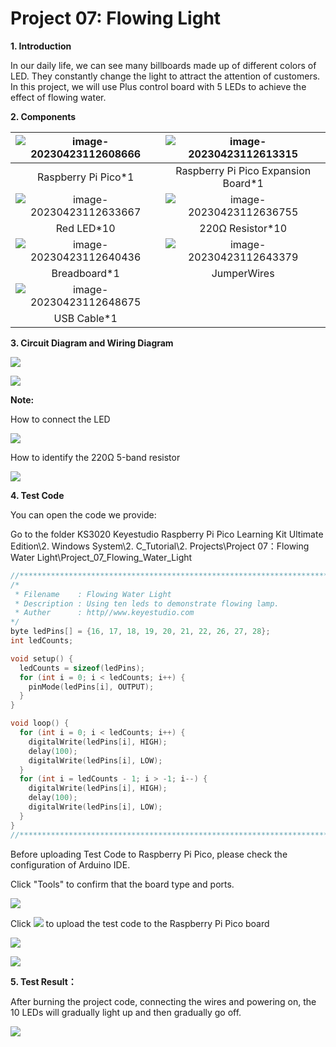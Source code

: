 # Project 07: Flowing Light

**1. Introduction**

In our daily life, we can see many billboards made up of different colors of LED. They constantly change the light to attract the attention of customers. In this project, we will use Plus control board with 5 LEDs to achieve the effect of flowing water.



**2. Components**

| ![image-20230423112608666](media/image-20230423112608666.png) | ![image-20230423112613315](media/image-20230423112613315.png) |
| :----------------------------------------------------------: | :----------------------------------------------------------: |
|                     Raspberry Pi Pico*1                      |             Raspberry Pi Pico Expansion Board*1              |
| ![image-20230423112633667](media/image-20230423112633667.png) | ![image-20230423112636755](media/image-20230423112636755.png) |
|                          Red LED*10                          |                       220Ω Resistor*10                       |
| ![image-20230423112640436](media/image-20230423112640436.png) | ![image-20230423112643379](media/image-20230423112643379.png) |
|                         Breadboard*1                         |                         JumperWires                          |
| ![image-20230423112648675](media/image-20230423112648675.png) |                                                              |
|                         USB Cable*1                          |                                                              |



**3. Circuit Diagram and Wiring Diagram**

![](/media/e6f92039d131685369db2d1ac2c30267.png)

![](/media/fc6e73a6664012c9a33262b50d6e256f.png)

**Note:**

How to connect the LED

![](/media/42ff6f405dfa128593827de5aa03e94b.png)

How to identify the 220Ω 5-band resistor

![](/media/55c0199544e9819328f6d5778f10d7d0.png)

**4. Test Code**

You can open the code we provide:

Go to the folder KS3020 Keyestudio Raspberry Pi Pico Learning Kit Ultimate Edition\\2. Windows System\\2. C\_Tutorial\\2. Projects\\Project 07：Flowing Water Light\\Project\_07\_Flowing\_Water\_Light

```c
//**********************************************************************
/* 
 * Filename    : Flowing Water Light
 * Description : Using ten leds to demonstrate flowing lamp.
 * Auther      : http//www.keyestudio.com
*/
byte ledPins[] = {16, 17, 18, 19, 20, 21, 22, 26, 27, 28};
int ledCounts;

void setup() {
  ledCounts = sizeof(ledPins);
  for (int i = 0; i < ledCounts; i++) {
    pinMode(ledPins[i], OUTPUT);
  }
}

void loop() {
  for (int i = 0; i < ledCounts; i++) {
    digitalWrite(ledPins[i], HIGH);
    delay(100);
    digitalWrite(ledPins[i], LOW);
  }
  for (int i = ledCounts - 1; i > -1; i--) {
    digitalWrite(ledPins[i], HIGH);
    delay(100);
    digitalWrite(ledPins[i], LOW);
  }
}
//**********************************************************************
```


Before uploading Test Code to Raspberry Pi Pico, please check the configuration of Arduino IDE.

Click "Tools" to confirm that the board type and ports.

![](/media/23c49983c355f1785cc22e197493f40d.png)

Click ![](/media/b0d41283bf5ae66d2d5ab45db15331ba.png) to upload the test code to the Raspberry Pi Pico board

![](/media/1127ab32e3472f3aa31842f80c15750c.png)

![](/media/66f2ab42322fb7b16c0e5821352e94ca.png)

**5. Test Result：**

After burning the project code, connecting the wires and powering on, the 10 LEDs will gradually light up and then gradually go off.

![](/media/912e2c3f88b522b89b9935548bae3bd9.png)
